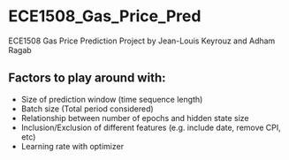 # ECE1508_Gas_Price_Pred
ECE1508 Gas Price Prediction Project by Jean-Louis Keyrouz and Adham Ragab

## Factors to play around with:
- Size of prediction window (time sequence length)
- Batch size (Total period considered)
- Relationship between number of epochs and hidden state size
- Inclusion/Exclusion of different features (e.g. include date, remove CPI, etc)
- Learning rate with optimizer

